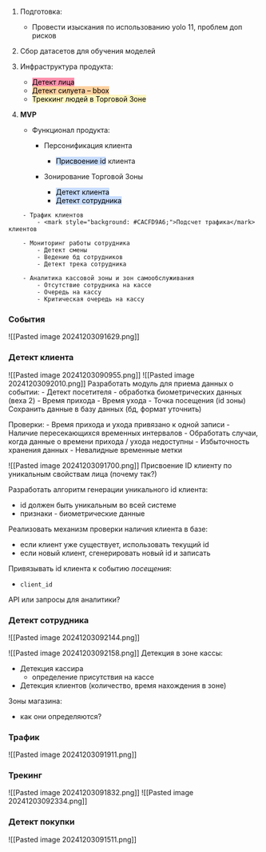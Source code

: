 1. Подготовка:
    - Провести изыскания по использованию yolo 11, проблем доп рисков


2. Сбор датасетов для обучения моделей


3. Инфраструктура продукта:
    - <mark style="background: #FF5582A6;">Детект лица</mark>
    - <mark style="background: #FFB86CA6;">Детект силуета – bbox</mark>
    - <mark style="background: #FFF3A3A6;">Треккинг людей в Торговой Зоне</mark>


4. **MVP**
    - Функционал продукта:
        - Персонификация клиента
            - <mark style="background: #ADCCFFA6;">Присвоение id</mark> клиента

        - Зонирование Торговой Зоны
            - <mark style="background: #ADCCFFA6;">Детект клиента</mark>
            - <mark style="background: #ADCCFFA6;">Детект сотрудника
</mark>

        - Трафик клиентов
            - <mark style="background: #CACFD9A6;">Подсчет трафика</mark> клиентов

        - Мониторинг работы сотрудника
            - Детект смены
            - Ведение бд сотрудников
            - Детект трека сотрудника

        - Аналитика кассовой зоны и зон самообслуживания
            - Отсутствие сотрудника на кассе
            - Очередь на кассу
            - Критическая очередь на кассу


### **События**
![[Pasted image 20241203091629.png]]

### **Детект клиента**

![[Pasted image 20241203090955.png]]
![[Pasted image 20241203092010.png]]
Разработать модуль для приема данных о событии:
	- Детект посетителя 
		 - обработка биометрических данных (веха 2)
    - Время прихода
    - Время ухода 
    - Точка посещения (id зоны)
Сохранить  данные в базу данных (бд, формат уточнить)

Проверки:
	- Время прихода и ухода привязано к одной записи 
    - Наличие пересекающихся временных интервалов
    - Обработать случаи, когда данные о времени прихода / ухода недоступны
    - Избыточность хранения данных
     - Невалидные временные метки


![[Pasted image 20241203091700.png]]
Присвоение ID клиенту по уникальным свойствам лица (почему так?)

Разработать алгоритм генерации уникального id клиента:
- id должен быть уникальным во всей системе
- признаки - биометрические данные 

Реализовать механизм проверки наличия клиента в базе:
- если клиент уже существует, использовать текущий id
- если новый клиент, сгенерировать новый id и записать 

Привязывать id клиента к событию *посещения*:
- `client_id`

API или запросы для аналитики?

### **Детект сотрудника** 

![[Pasted image 20241203092144.png]]

![[Pasted image 20241203092158.png]]
Детекция в зоне кассы:
 - Детекция кассира
	 - определение присутствия на кассе
 - Детекция клиентов (количество, время нахождения в зоне)

Зоны магазина:
- как они определяются?


### **Трафик**

![[Pasted image 20241203091911.png]]

### Трекинг 

![[Pasted image 20241203091832.png]]
![[Pasted image 20241203092334.png]]

### **Детект покупки** 

![[Pasted image 20241203091511.png]]

